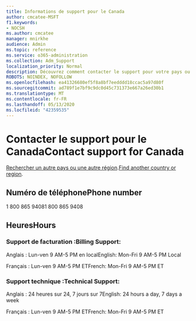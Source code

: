 ```yaml
---
title: Informations de support pour le Canada
author: cmcatee-MSFT
f1.keywords:
- NOCSH
ms.author: cmcatee
manager: mnirkhe
audience: Admin
ms.topic: reference
ms.service: o365-administration
ms.collection: Adm_Support
localization_priority: Normal
description: Découvrez comment contacter le support pour votre pays ou région.
ROBOTS: NOINDEX, NOFOLLOW
ms.openlocfilehash: ea41326680ef5f8a8bf7eedddd18ccac5a97d80f
ms.sourcegitcommit: ad789f1e7bf9c9dc0d45c731373e667a26ed30b1
ms.translationtype: MT
ms.contentlocale: fr-FR
ms.lasthandoff: 05/13/2020
ms.locfileid: "42359535"
---
```

# <a name="contact-support-for-canada"></a><span data-ttu-id="30d68-103">Contacter le support pour le Canada</span><span class="sxs-lookup"><span data-stu-id="30d68-103">Contact support for Canada</span></span>

<span data-ttu-id="30d68-104">[Rechercher un autre pays ou une autre région](../contact-support-for-business-products.md).</span><span class="sxs-lookup"><span data-stu-id="30d68-104">[Find another country or region](../contact-support-for-business-products.md).</span></span>

## <a name="phone-number"></a><span data-ttu-id="30d68-105">Numéro de téléphone</span><span class="sxs-lookup"><span data-stu-id="30d68-105">Phone number</span></span>
<span data-ttu-id="30d68-106">1 800 865 9408</span><span class="sxs-lookup"><span data-stu-id="30d68-106">1 800 865 9408</span></span>

## <a name="hours"></a><span data-ttu-id="30d68-107">Heures</span><span class="sxs-lookup"><span data-stu-id="30d68-107">Hours</span></span>
### <a name="billing-support"></a><span data-ttu-id="30d68-108">Support de facturation :</span><span class="sxs-lookup"><span data-stu-id="30d68-108">Billing Support:</span></span>

<span data-ttu-id="30d68-109">Anglais : Lun-ven 9 AM-5 PM en local</span><span class="sxs-lookup"><span data-stu-id="30d68-109">English: Mon-Fri 9 AM-5 PM Local</span></span>

<span data-ttu-id="30d68-110">Français : Lun-ven 9 AM-5 PM ET</span><span class="sxs-lookup"><span data-stu-id="30d68-110">French: Mon-Fri 9 AM-5 PM ET</span></span>

### <a name="technical-support"></a><span data-ttu-id="30d68-111">Support technique :</span><span class="sxs-lookup"><span data-stu-id="30d68-111">Technical Support:</span></span>

<span data-ttu-id="30d68-112">Anglais : 24 heures sur 24, 7 jours sur 7</span><span class="sxs-lookup"><span data-stu-id="30d68-112">English: 24 hours a day, 7 days a week</span></span>

<span data-ttu-id="30d68-113">Français : Lun-ven 9 AM-5 PM ET</span><span class="sxs-lookup"><span data-stu-id="30d68-113">French: Mon-Fri 9 AM-5 PM ET</span></span>
